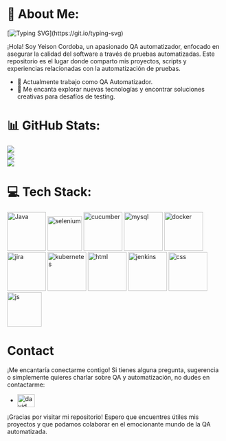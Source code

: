 # 💫 About Me:

[![Typing SVG](https://readme-typing-svg.herokuapp.com?font=Architects+Daughter&color=7AF79A&size=30&lines=Hey!+Soy+YeisonCordoba!;Soy+un+QA+Automaizador...)](https://git.io/typing-svg)


¡Hola! Soy Yeison Cordoba, un apasionado QA automatizador, enfocado en asegurar la calidad del software a través de pruebas automatizadas. Este repositorio es el lugar donde comparto mis proyectos, scripts y experiencias relacionadas con la automatización de pruebas.
- 💼 Actualmente trabajo como QA Automatizador.
- 🚀 Me encanta explorar nuevas tecnologías y encontrar soluciones creativas para desafíos de testing.

 # 📊 GitHub Stats:
![](https://github-readme-stats.vercel.app/api?username=yapcc00&theme=dark&hide_border=false&include_all_commits=false&count_private=false)<br/>
![](https://github-readme-streak-stats.herokuapp.com/?user=yapcc00&theme=dark&hide_border=false)<br/>
![](https://github-readme-stats.vercel.app/api/top-langs/?username=yapcc00&theme=dark&hide_border=false&include_all_commits=false&count_private=false&layout=compact)




# 💻 Tech Stack:
<img aling="left" alt="Java" width="90px" style="padding-right10px:" src="https://cdn.jsdelivr.net/gh/devicons/devicon/icons/java/java-original-wordmark.svg" /> <img aling="left" alt="selenium" width="80px" style="padding-right10px:" src="https://cdn.jsdelivr.net/gh/devicons/devicon/icons/selenium/selenium-original.svg"  />
<img aling="left" alt="cucumber" width="90px" style="padding-right10px:" src="https://cdn.jsdelivr.net/gh/devicons/devicon/icons/cucumber/cucumber-plain-wordmark.svg"  />
<img aling="left" alt="mysql" width="90px" style="padding-right10px:"  src="https://cdn.jsdelivr.net/gh/devicons/devicon/icons/mysql/mysql-original-wordmark.svg"  />
<img aling="left" alt="docker" width="90px" style="padding-right10px:"  src="https://cdn.jsdelivr.net/gh/devicons/devicon/icons/docker/docker-original-wordmark.svg" />
<img aling="left" alt="jira" width="90px" style="padding-right10px:"  src="https://cdn.jsdelivr.net/gh/devicons/devicon/icons/jira/jira-original-wordmark.svg" />
<img aling="left" alt="kubernetes" width="90px" style="padding-right10px:"  src="https://cdn.jsdelivr.net/gh/devicons/devicon/icons/kubernetes/kubernetes-plain-wordmark.svg" />
<img aling="left" alt="html" width="90px" style="padding-right10px:"  src="https://cdn.jsdelivr.net/gh/devicons/devicon/icons/html5/html5-original-wordmark.svg"  />
<img aling="left" alt="jenkins" width="90px" style="padding-right10px:"  src="https://cdn.jsdelivr.net/gh/devicons/devicon/icons/jenkins/jenkins-original.svg"  />
<img aling="left" alt="css" width="90px" style="padding-right10px:"  src="https://cdn.jsdelivr.net/gh/devicons/devicon/icons/css3/css3-original-wordmark.svg"  />
<img aling="left" alt="js" width="80px" style="padding-right10px:"  src="https://cdn.jsdelivr.net/gh/devicons/devicon/icons/javascript/javascript-original.svg" />

          


# Contact
¡Me encantaría conectarme contigo! Si tienes alguna pregunta, sugerencia o simplemente quieres charlar sobre QA y automatización, no dudes en contactarme:
- <a href="https://www.linkedin.com/in/yeison-andres-parra-cordoba-b99487206/" target="blank"><img align="center" src="https://raw.githubusercontent.com/rahuldkjain/github-profile-readme-generator/master/src/images/icons/Social/linked-in-alt.svg" alt="david mendoza ramos" height="30" width="40" /></a> 


¡Gracias por visitar mi repositorio! Espero que encuentres útiles mis proyectos y que podamos colaborar en el emocionante mundo de la QA automatizada.
